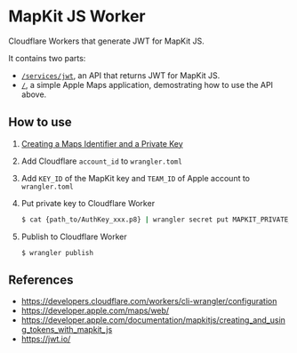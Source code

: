 # MapKit JS Worker

Cloudflare Workers that generate JWT for MapKit JS.

It contains two parts:

- [`/services/jwt`](https://mapkit-js.kytse.com/services/jwt), an API that returns JWT for MapKit JS.
- [`/`](https://mapkit-js.kytse.com/), a simple Apple Maps application, demostrating how to use the API above.

## How to use

1. [Creating a Maps Identifier and a Private Key](https://developer.apple.com/documentation/mapkitjs/creating_a_maps_identifier_and_a_private_key)

2. Add Cloudflare `account_id` to `wrangler.toml`

3. Add `KEY_ID` of the MapKit key and `TEAM_ID` of Apple account to `wrangler.toml`

4. Put private key to Cloudflare Worker

   ```bash
   $ cat {path_to/AuthKey_xxx.p8} | wrangler secret put MAPKIT_PRIVATE_KEY
   ```

5. Publish to Cloudflare Worker

   `$ wrangler publish`

## References

- https://developers.cloudflare.com/workers/cli-wrangler/configuration
- https://developer.apple.com/maps/web/
- https://developer.apple.com/documentation/mapkitjs/creating_and_using_tokens_with_mapkit_js
- https://jwt.io/
